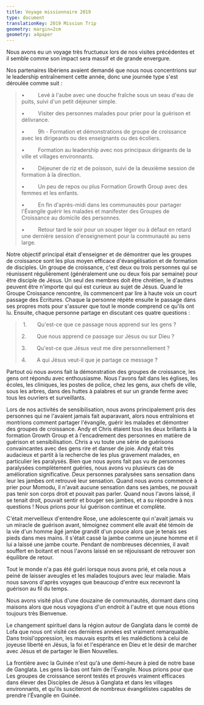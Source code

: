 ```yaml
---
title: Voyage missionnaire 2019
type: document
translationKey: 2019 Mission Trip
geometry: margin=2cm
geometry: a4paper
---
```


Nous avons eu un voyage très fructueux lors de nos visites précédentes et il semble
comme son impact sera massif et de grande envergure.

Nos partenaires libériens avaient demandé que nous nous concentrions sur le leadership
entraînement cette année, donc une journée type s'est déroulée comme suit :

> •         Levé à l'aube avec une douche fraîche sous un seau d'eau de puits,
> suivi d'un petit déjeuner simple.
>
> •         Visiter des personnes malades pour prier pour la guérison et
> délivrance.
>
> •         9h - Formation et démonstrations de groupe de croissance avec les dirigeants
> ou des enseignants ou des écoliers.
>
> •         Formation au leadership avec nos principaux dirigeants de la ville et
> villages environnants.
>
> •         Déjeuner de riz et de poisson, suivi de la deuxième session de
> formation à la direction.
>
> •         Un peu de repos ou plus Formation Growth Group avec des femmes et
> les enfants.
>
> •         En fin d'après-midi dans les communautés pour partager l'Évangile guérir
> les malades et manifester des Groupes de Croissance au domicile des personnes.
>
> •         Retour tard le soir pour un souper léger ou à défaut
> en retard une dernière session d'enseignement pour la communauté au sens large.

Notre objectif principal était d'enseigner et de démontrer que les groupes de croissance sont les plus
moyen efficace d'évangélisation et de formation de disciples. Un groupe de croissance, c'est deux ou
trois personnes qui se réunissent régulièrement (généralement une ou deux fois par semaine) pour être
disciple de Jésus. Un seul des membres doit être chrétien, le
d'autres peuvent être n'importe qui qui est curieux au sujet de Jésus. Quand le Groupe Croissance
rencontre, ils commencent par lire à haute voix un court passage des Écritures. Chaque
la personne répète ensuite le passage dans ses propres mots pour s'assurer que tout le monde
comprend ce qu'ils ont lu. Ensuite, chaque personne partage en discutant
ces quatre questions :

> 1.       Qu'est-ce que ce passage nous apprend sur les gens ?
>
> 2.       Que nous apprend ce passage sur Jésus ou sur Dieu ?
>
> 3.       Qu'est-ce que Jésus veut me dire personnellement ?
>
> 4.       A qui Jésus veut-il que je partage ce message ?



Partout où nous avons fait la démonstration des groupes de croissance, les gens ont répondu
avec enthousiasme. Nous l'avons fait dans les églises, les écoles, les cliniques, les postes de police,
chez les gens, aux chefs de ville, sous les arbres, dans des huttes à palabres et sur un
grande ferme avec tous les ouvriers et surveillants.



Lors de nos activités de sensibilisation, nous avons principalement pris des personnes qui ne l'avaient jamais fait auparavant, alors
nous entraînions et montrions comment partager l'évangile, guérir les
malades et démontrer des groupes de croissance. Andy et Chris étaient tous les deux brillants
à la formation Growth Group et à l'encadrement des personnes en matière de guérison et
sensibilisation. Chris a vu toute une série de guérisons convaincantes avec des gens
rire et danser de joie. Andy était très audacieux et partit à la recherche de
les plus gravement malades, en particulier les paralysés. Bien que nous ayons fait
pas vu de personnes paralysées complètement guéries, nous avons vu plusieurs cas de
amélioration significative. Deux personnes paralysées sans sensation dans leur
les jambes ont retrouvé leur sensation. Quand nous avons commencé à prier pour Momodu, il
n'avait aucune sensation dans ses jambes, ne pouvait pas tenir son corps droit et pouvait
pas parler. Quand nous l'avons laissé, il se tenait droit, pouvait sentir
et bouger ses jambes, et a su répondre à nos questions ! Nous prions pour lui
guérison continue et complète.

C'était merveilleux d'entendre Rose, une adolescente qui n'avait jamais vu un
miracle de guérison avant, témoignez comment elle avait été témoin de la vie d'un homme âgé
jambe grandit d'un pouce alors que je tenais ses pieds dans mes mains. Il s'était cassé la jambe
comme un jeune homme et il lui a laissé une jambe courte. Pendant de nombreuses décennies, il avait
souffert en boitant et nous l'avons laissé en se réjouissant de retrouver son équilibre
de retour.

Tout le monde n'a pas été guéri lorsque nous avons prié, et cela nous a peiné de laisser aveugles
et les malades toujours avec leur maladie. Mais nous savons d'après
voyages que beaucoup d'entre eux recevront la guérison au fil du temps.

Nous avons visité plus d'une douzaine de communautés, dormant dans cinq
maisons alors que nous voyagions d'un endroit à l'autre et que nous étions toujours très
Bienvenue.

Le changement spirituel dans la région autour de Ganglata dans le comté de Lofa que nous
ont visité ces dernières années est vraiment remarquable. Dans troisl'oppression, les mauvais esprits et les malédictions à celui de joyeuse liberté en Jésus,
la foi et l'espérance en Dieu et le désir de marcher avec Jésus et de partager le Bien
Nouvelles.



La frontière avec la Guinée n'est qu'à une demi-heure à pied de notre base de
Ganglata. Les gens là-bas ont faim de l'Évangile. Nous prions pour que
Les groupes de croissance seront testés et prouvés vraiment efficaces dans
élever des Disciples de Jésus à Ganglata et dans les villages environnants, et
qu'ils susciteront de nombreux évangélistes capables de prendre l'Évangile en
Guinée.